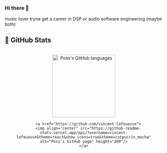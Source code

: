 ### Hi there 👋

music lover tryna get a career in DSP or audio software engineering (maybe both)

## 🔬 GitHub Stats
</br>
<div align="center"> 
    <a href="https://github.com/vincent-lafouasse" >
        <img align="center" src="https://github-readme-stats.vercel.app/api/top-langs/?username=vincent-lafouasse&langs_count=3&theme=catpuccin_mocha"" alt="Poss's GitHub languages" height="200"/>
    </a>

        <a href="https://github.com/vincent-lafouasse">
        <img align="center" src="https://github-readme-stats.vercel.app/api/?username=vincent-lafouasse&theme=react&show_icons=true&theme=catpuccin_mocha" alt="Poss's GitHub page" height="200"/>
    </a>
</div>
